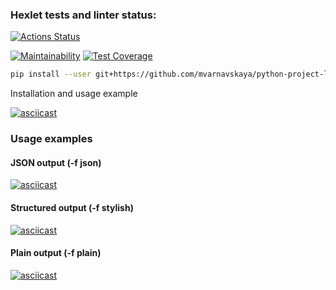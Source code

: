 ### Hexlet tests and linter status:
[![Actions Status](https://github.com/mvarnavskaya/python-project-lvl2/workflows/hexlet-check/badge.svg)](https://github.com/mvarnavskaya/python-project-lvl2/actions)

[![Maintainability](https://api.codeclimate.com/v1/badges/2d114634f09fc75a5317/maintainability)](https://codeclimate.com/github/mvarnavskaya/python-project-lvl2/maintainability)
[![Test Coverage](https://api.codeclimate.com/v1/badges/2d114634f09fc75a5317/test_coverage)](https://codeclimate.com/github/mvarnavskaya/python-project-lvl2/test_coverage)

```bash
pip install --user git+https://github.com/mvarnavskaya/python-project-lvl2.git
```

Installation and usage example

[![asciicast](https://asciinema.org/a/LeZTuhJQyIyWpP0QcsCu0EC3Q.svg)](https://asciinema.org/a/LeZTuhJQyIyWpP0QcsCu0EC3Q?autoplay=1&speed=2&preload=1&size=medium)

### Usage examples

#### JSON output (-f json)

[![asciicast](https://asciinema.org/a/oYjgH5ty9LhuJqkZQ2p5r5f1f.svg)](https://asciinema.org/a/oYjgH5ty9LhuJqkZQ2p5r5f1f?autoplay=1&speed=2&preload=1&size=medium)

#### Structured output (-f stylish)

[![asciicast](https://asciinema.org/a/fSzDpJblOW5alL0uH8yBLJLwP.svg)](https://asciinema.org/a/fSzDpJblOW5alL0uH8yBLJLwP?autoplay=1&speed=2&preload=1&size=medium)

#### Plain output (-f plain)

[![asciicast](https://asciinema.org/a/2BBICno6Wr7gt4pVqx4ykOkVy.svg)](https://asciinema.org/a/2BBICno6Wr7gt4pVqx4ykOkVy?autoplay=1&speed=2&preload=1&size=medium)
